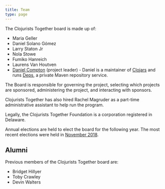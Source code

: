 ```yaml
---
title: Team
type: page
---
```



The Clojurists Together board is made up of:

- Maria Geller
- Daniel Solano Gómez
- Larry Staton Jr
- Nola Stowe
- Fumiko Hanreich
- Laurens Van Houtven
- [Daniel Compton](https://danielcompton.net) (project leader) - Daniel is a maintainer of [Clojars](https://clojars.org) and runs [Deps](https://www.deps.co), a private Maven repository service.

The Board is responsible for governing the project, selecting which projects are sponsored, administering the project, and interacting with sponsors.

Clojurists Together has also hired Rachel Magruder as a part-time administrative assistant to help run the program.

Legally, the Clojurists Together Foundation is a corporation registered in Delaware.

Annual elections are held to elect the board for the following year. The most recent elections were held in [November 2018](/news/2018-committee-election-results/).

## Alumni

Previous members of the Clojurists Together board are:

- Bridget Hillyer
- Toby Crawley
- Devin Walters
